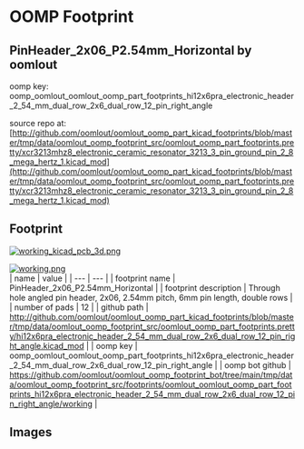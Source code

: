 # OOMP Footprint  
## PinHeader_2x06_P2.54mm_Horizontal  by oomlout  
  
oomp key: oomp_oomlout_oomlout_oomp_part_footprints_hi12x6pra_electronic_header_2_54_mm_dual_row_2x6_dual_row_12_pin_right_angle  
  
source repo at: [http://github.com/oomlout/oomlout_oomp_part_kicad_footprints/blob/master/tmp/data/oomlout_oomp_footprint_src/oomlout_oomp_part_footprints.pretty/xcr3213mhz8_electronic_ceramic_resonator_3213_3_pin_ground_pin_2_8_mega_hertz_1.kicad_mod](http://github.com/oomlout/oomlout_oomp_part_kicad_footprints/blob/master/tmp/data/oomlout_oomp_footprint_src/oomlout_oomp_part_footprints.pretty/xcr3213mhz8_electronic_ceramic_resonator_3213_3_pin_ground_pin_2_8_mega_hertz_1.kicad_mod)  
## Footprint  
  
[![working_kicad_pcb_3d.png](working_kicad_pcb_3d_600.png)](working_kicad_pcb_3d.png)  
  
[![working.png](working_600.png)](working.png)  
| name | value | 
| --- | --- | 
| footprint name | PinHeader_2x06_P2.54mm_Horizontal | 
| footprint description | Through hole angled pin header, 2x06, 2.54mm pitch, 6mm pin length, double rows | 
| number of pads | 12 | 
| github path | http://github.com/oomlout/oomlout_oomp_part_kicad_footprints/blob/master/tmp/data/oomlout_oomp_footprint_src/oomlout_oomp_part_footprints.pretty/hi12x6pra_electronic_header_2_54_mm_dual_row_2x6_dual_row_12_pin_right_angle.kicad_mod | 
| oomp key | oomp_oomlout_oomlout_oomp_part_footprints_hi12x6pra_electronic_header_2_54_mm_dual_row_2x6_dual_row_12_pin_right_angle | 
| oomp bot github | https://github.com/oomlout/oomlout_oomp_footprint_bot/tree/main/tmp/data/oomlout_oomp_footprint_src/footprints/oomlout_oomlout_oomp_part_footprints_hi12x6pra_electronic_header_2_54_mm_dual_row_2x6_dual_row_12_pin_right_angle/working | 
## Images  
